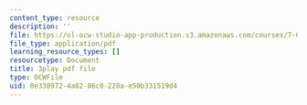 ```yaml
---
content_type: resource
description: ''
file: https://ol-ocw-studio-app-production.s3.amazonaws.com/courses/7-01sc-fundamentals-of-biology-fall-2011/0e3389724a8286c0228ae50b331519d4_uERjKWXO4NQ.pdf
file_type: application/pdf
learning_resource_types: []
resourcetype: Document
title: 3play pdf file
type: OCWFile
uid: 0e338972-4a82-86c0-228a-e50b331519d4
---
```

